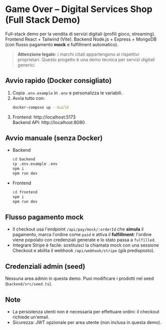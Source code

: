 
# Game Over – Digital Services Shop (Full Stack Demo)

Full-stack demo per la vendita di servizi digitali (profili gioco, streaming).  
Frontend React + Tailwind (Vite). Backend Node.js + Express + MongoDB (con flusso pagamento **mock** e fulfillment automatico).

> **Attenzione legale:** i marchi citati appartengono ai rispettivi proprietari. Questo progetto è una demo tecnica per servizi digitali generici.

## Avvio rapido (Docker consigliato)
1. Copia `.env.example` in `.env` e personalizza le variabili.
2. Avvia tutto con:
   ```bash
   docker-compose up --build
   ```
3. Frontend: http://localhost:5173  
   Backend API: http://localhost:8080

## Avvio manuale (senza Docker)
- Backend
  ```bash
  cd backend
  cp .env.example .env
  npm i
  npm run dev
  ```
- Frontend
  ```bash
  cd frontend
  npm i
  npm run dev
  ```

## Flusso pagamento mock
- Il checkout usa l'endpoint `/api/pay/mock/:orderId` che **simula** il pagamento, marca l'ordine come `paid` e attiva il **fulfillment**: l'ordine viene popolato con credenziali generate e lo stato passa a `fulfilled`.
- Integrare Stripe è facile: sostituisci la chiamata mock con una sessione Checkout e abilita il webhook `/api/webhook/stripe` (già predisposto).

## Credenziali admin (seed)
Nessuna area admin in questa demo. Puoi modificare i prodotti nel seed (`backend/src/seed.ts`).

## Note
- La persistenza utenti non è necessaria per effettuare ordini: il checkout richiede un'email.
- Sicurezza: JWT opzionale per area utente (non inclusa in questa demo).

